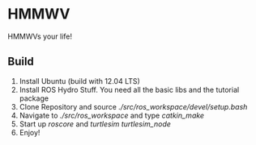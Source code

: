HMMWV
=====
HMMWVs your life!

Build
-----
1. Install Ubuntu (build with 12.04 LTS)
2. Install ROS Hydro Stuff. You need all the basic libs and the tutorial package
3. Clone Repository and source *./src/ros_workspace/devel/setup.bash*
4. Navigate to *./src/ros_workspace* and type *catkin_make*
5. Start up *roscore* and *turtlesim turtlesim_node*
6. Enjoy!
